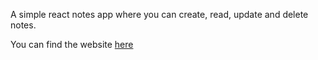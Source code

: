 A simple react notes app where you can create, read, update and delete notes.

You can find the website [here](https://react-notes-vishnureddy3011.netlify.app/)
